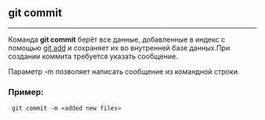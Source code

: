 ## git commit

---

Команда **git commit** берёт все данные, добавленные в индекс с помощью [git add](./add.md) и сохраняет их во внутренней базе данных.При создании коммита требуется указать сообщение.

Параметр -m позволяет написать сообщение из командной строки.

### Пример:


```bass=
 git commit -m «added new files» 
 ```